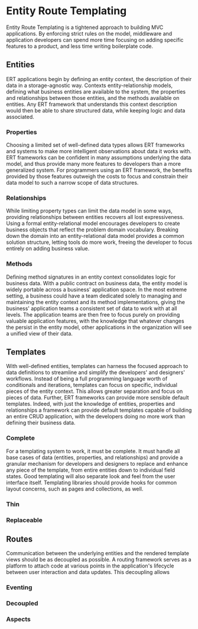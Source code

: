 # Entity Route Templating

Entity Route Templating is a tightened approach to building MVC applications. By
enforcing strict rules on the model, middleware and application developers can
spend more time focusing on adding specific features to a product, and less time
writing boilerplate code.



## Entities

ERT applications begin by defining an entity context, the description of their
data in a storage-agnostic way. Contexts entity-relationship models, defining
what business entities are available to the system, the properties and
relationships between those entities, and the methods available on entities.
Any ERT framework that understands this context description would then be
able to share structured data, while keeping logic and data associated.

### Properties

Choosing a limited set of well-defined data types allows ERT frameworks and
systems to make more intelligent observations about data it works with. ERT
frameworks can be confident in many assumptions underlying the data model, and
thus provide many more features to developers than a more generalized system.
For programmers using an ERT framework, the benefits provided by those features
outweigh the costs to focus and constrain their data model to such a narrow
scope of data structures.

### Relationships

While limiting property types can limit the data model in some ways, providing
relationships between entities recovers all lost expressiveness. Using a
formal entity-relational model encourages developers to create business
objects that reflect the problem domain vocabulary. Breaking down the domain
into an entity-relational data model provides a common solution structure,
letting tools do more work, freeing the developer to focus entirely on adding
business value.

### Methods

Defining method signatures in an entity context consolidates logic for
business data. With a public contract on business data, the entity model is
widely portable across a business' application space. In the most extreme
setting, a business could have a team dedicated solely to managing and
maintaining the entity context and its method implementations, giving the
business' application teams a consistent set of data to work with at all
levels. The application teams are then free to focus purely on providing
valuable application features, with the knowledge that whatever changes the
persist in the entity model, other applications in the organization will see
a unified view of their data.


## Templates

With well-defined entities, templates can harness the focused approach to data
definitions to streamline and simplify the developers' and designers'
workflows. Instead of being a full programming language worth of conditionals
and iterations, templates can focus on specific, individual pieces of the
entity context. This allows greater separation and focus on pieces of data.
Further, ERT frameworks can provide more sensible default templates. Indeed,
with just the knowledge of entities, properties and relationships a framework
can provide default templates capable of building an entire CRUD application,
with the developers doing no more work than defining their business data.

### Complete

For a templating system to work, it must be complete. It must handle all base
cases of data (entities, properties, and relationships) and provide a granular
mechanism for developers and designers to replace and enhance any piece of the
template, from entire entities down to individual field states. Good
templating will also separate look and feel from the user interface itself.
Templating libraries should provide hooks for common layout concerns, such as
pages and collections, as well.

### Thin



### Replaceable

## Routes

Communication between the underlying entities and the rendered template views
should be as decoupled as possible. A routing framework serves as a platform
to attach code at various points in the application's lifecycle between user
interaction and data updates. This decoupling allows 

### Eventing



### Decoupled

### Aspects
